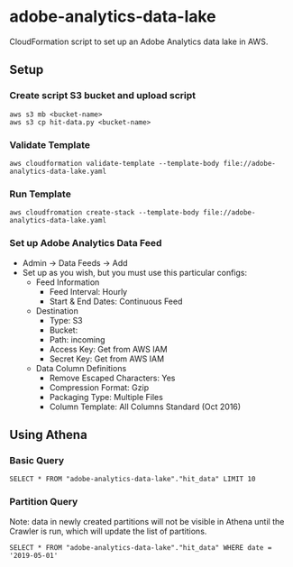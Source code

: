 # adobe-analytics-data-lake
CloudFormation script to set up an Adobe Analytics data lake in AWS.

## Setup

### Create script S3 bucket and upload script

    aws s3 mb <bucket-name> 
    aws s3 cp hit-data.py <bucket-name>

### Validate Template

    aws cloudformation validate-template --template-body file://adobe-analytics-data-lake.yaml

### Run Template

    aws cloudfromation create-stack --template-body file://adobe-analytics-data-lake.yaml

### Set up Adobe Analytics Data Feed

* Admin -> Data Feeds -> Add
* Set up as you wish, but you must use this particular configs:
    * Feed Information
        * Feed Interval: Hourly
        * Start & End Dates: Continuous Feed
    * Destination
        * Type: S3
        * Bucket: <bucket-name>
        * Path: incoming
        * Access Key: Get from AWS IAM
       * Secret Key: Get from AWS IAM
    * Data Column Definitions
        * Remove Escaped Characters: Yes
        * Compression Format: Gzip
        * Packaging Type: Multiple Files
        * Column Template: All Columns Standard (Oct 2016)

## Using Athena

### Basic Query

    SELECT * FROM "adobe-analytics-data-lake"."hit_data" LIMIT 10

### Partition Query

Note: data in newly created partitions will not be visible in Athena until the Crawler 
is run, which will update the list of partitions.

    SELECT * FROM "adobe-analytics-data-lake"."hit_data" WHERE date = '2019-05-01'

